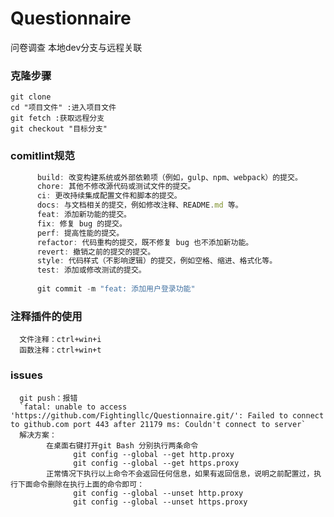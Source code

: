 <!--
 * @Author: morning 2587462340@qq.com
 * @Date: 2023-07-20 22:28:43
 * @LastEditors: Morning
 * @LastEditTime: 2023-07-22 15:26:40
 * @FilePath: \Questionnaire\README.md
 * @Description: 这是默认设置,请设置`customMade`, 打开koroFileHeader查看配置 进行设置: https://github.com/OBKoro1/koro1FileHeader/wiki/%E9%85%8D%E7%BD%AE
-->
# Questionnaire
问卷调查
本地dev分支与远程关联

### 克隆步骤
    git clone
    cd "项目文件" :进入项目文件
    git fetch :获取远程分支
    git checkout "目标分支"


### comitlint规范
```js
      build: 改变构建系统或外部依赖项（例如，gulp、npm、webpack）的提交。
      chore: 其他不修改源代码或测试文件的提交。
      ci: 更改持续集成配置文件和脚本的提交。
      docs: 与文档相关的提交，例如修改注释、README.md 等。
      feat: 添加新功能的提交。
      fix: 修复 bug 的提交。
      perf: 提高性能的提交。
      refactor: 代码重构的提交，既不修复 bug 也不添加新功能。
      revert: 撤销之前的提交的提交。
      style: 代码样式（不影响逻辑）的提交，例如空格、缩进、格式化等。
      test: 添加或修改测试的提交。
      
      git commit -m "feat: 添加用户登录功能"
```

### 注释插件的使用
      文件注释：ctrl+win+i
      函数注释：ctrl+win+t

### issues
      git push：报错
      `fatal: unable to access 'https://github.com/Fightingllc/Questionnaire.git/': Failed to connect to github.com port 443 after 21179 ms: Couldn't connect to server`
      解决方案：
            在桌面右键打开git Bash 分别执行两条命令
                  git config --global --get http.proxy
                  git config --global --get https.proxy
            正常情况下执行以上命令不会返回任何信息，如果有返回信息，说明之前配置过，执行下面命令删除在执行上面的命令即可：
                  git config --global --unset http.proxy
                  git config --global --unset https.proxy